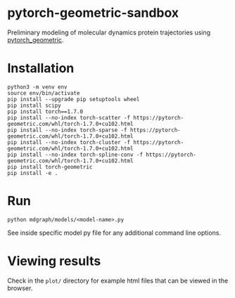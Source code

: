 # pytorch-geometric-sandbox

Preliminary modeling of molecular dynamics protein trajectories using [pytorch_geometric](https://github.com/rusty1s/pytorch_geometric).

# Installation
```
python3 -m venv env
source env/bin/activate
pip install --upgrade pip setuptools wheel
pip install scipy
pip install torch==1.7.0
pip install --no-index torch-scatter -f https://pytorch-geometric.com/whl/torch-1.7.0+cu102.html
pip install --no-index torch-sparse -f https://pytorch-geometric.com/whl/torch-1.7.0+cu102.html
pip install --no-index torch-cluster -f https://pytorch-geometric.com/whl/torch-1.7.0+cu102.html
pip install --no-index torch-spline-conv -f https://pytorch-geometric.com/whl/torch-1.7.0+cu102.html
pip install torch-geometric
pip install -e .
```

# Run
```
python mdgraph/models/<model-name>.py
```
See inside specific model py file for any additional command line options.

# Viewing results
Check in the `plot/` directory for example html files that can be viewed in the browser.
